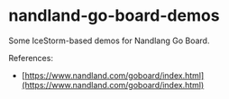 # nandland-go-board-demos

Some IceStorm-based demos for Nandlang Go Board.

References:
* [https://www.nandland.com/goboard/index.html](https://www.nandland.com/goboard/index.html)
